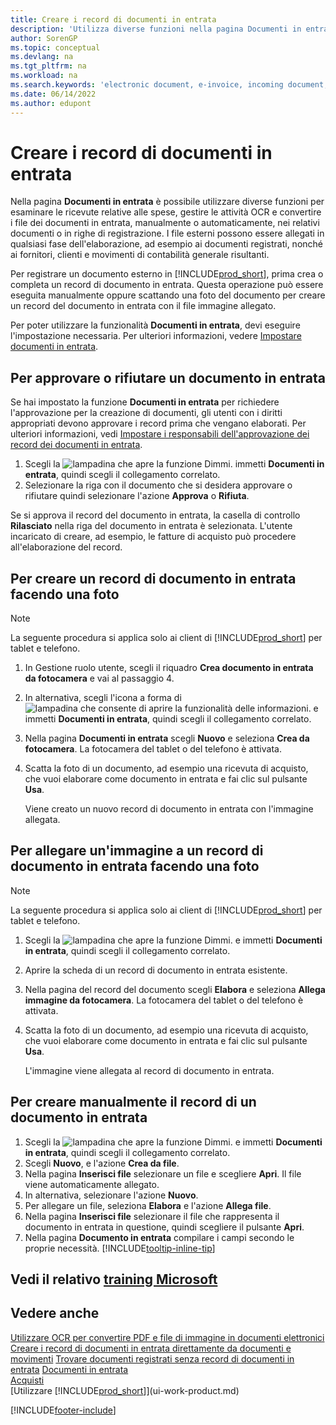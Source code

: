 ```yaml
---
title: Creare i record di documenti in entrata
description: 'Utilizza diverse funzioni nella pagina Documenti in entrata per rivedere le ricevute delle spese, gestire i task OCR, convertire i file dei documenti in entrata e collegare file esterni.'
author: SorenGP
ms.topic: conceptual
ms.devlang: na
ms.tgt_pltfrm: na
ms.workload: na
ms.search.keywords: 'electronic document, e-invoice, incoming document, OCR, ecommerce, document exchange, import invoice'
ms.date: 06/14/2022
ms.author: edupont
---
```

# <a name="create-incoming-document-records" />Creare i record di documenti in entrata

Nella pagina **Documenti in entrata** è possibile utilizzare diverse funzioni per esaminare le ricevute relative alle spese, gestire le attività OCR e convertire i file dei documenti in entrata, manualmente o automaticamente, nei relativi documenti o in righe di registrazione. I file esterni possono essere allegati in qualsiasi fase dell'elaborazione, ad esempio ai documenti registrati, nonché ai fornitori, clienti e movimenti di contabilità generale risultanti.

Per registrare un documento esterno in [!INCLUDE[prod_short](includes/prod_short.md)], prima crea o completa un record di documento in entrata. Questa operazione può essere eseguita manualmente oppure scattando una foto del documento per creare un record del documento in entrata con il file immagine allegato.

Per poter utilizzare la funzionalità **Documenti in entrata**, devi eseguire l'impostazione necessaria. Per ulteriori informazioni, vedere [Impostare documenti in entrata](across-how-setup-income-documents.md).

## <a name="approve-or-reject-an-incoming-document" />Per approvare o rifiutare un documento in entrata

Se hai impostato la funzione **Documenti in entrata** per richiedere l'approvazione per la creazione di documenti, gli utenti con i diritti appropriati devono approvare i record prima che vengano elaborati. Per ulteriori informazioni, vedi [Impostare i responsabili dell'approvazione dei record dei documenti in entrata](across-how-setup-income-documents.md#to-set-up-approvers-of-incoming-document-records).

1. Scegli la ![lampadina che apre la funzione Dimmi.](media/ui-search/search_small.png "Dimmi cosa vuoi fare") immetti **Documenti in entrata**, quindi scegli il collegamento correlato.
2. Selezionare la riga con il documento che si desidera approvare o rifiutare quindi selezionare l'azione **Approva** o **Rifiuta**.

Se si approva il record del documento in entrata, la casella di controllo **Rilasciato** nella riga del documento in entrata è selezionata. L'utente incaricato di creare, ad esempio, le fatture di acquisto può procedere all'elaborazione del record.

## <a name="create-an-incoming-document-record-by-taking-a-photo" />Per creare un record di documento in entrata facendo una foto

> [!NOTE]  
> La seguente procedura si applica solo ai client di [!INCLUDE[prod_short](includes/prod_short.md)] per tablet e telefono.

1. In Gestione ruolo utente, scegli il riquadro **Crea documento in entrata da fotocamera** e vai al passaggio 4.
2. In alternativa, scegli l'icona a forma di ![lampadina che consente di aprire la funzionalità delle informazioni.](media/ui-search/search_small.png "Dimmi cosa vuoi fare") e immetti **Documenti in entrata**, quindi scegli il collegamento correlato.
3. Nella pagina **Documenti in entrata** scegli **Nuovo** e seleziona **Crea da fotocamera**. La fotocamera del tablet o del telefono è attivata.
4. Scatta la foto di un documento, ad esempio una ricevuta di acquisto, che vuoi elaborare come documento in entrata e fai clic sul pulsante **Usa**.

    Viene creato un nuovo record di documento in entrata con l'immagine allegata.

## <a name="attach-an-image-to-an-incoming-document-record-by-taking-a-photo" />Per allegare un'immagine a un record di documento in entrata facendo una foto

> [!NOTE]  
> La seguente procedura si applica solo ai client di [!INCLUDE[prod_short](includes/prod_short.md)] per tablet e telefono.

1. Scegli la ![lampadina che apre la funzione Dimmi.](media/ui-search/search_small.png "Dimmi cosa vuoi fare") e immetti **Documenti in entrata**, quindi scegli il collegamento correlato.
2. Aprire la scheda di un record di documento in entrata esistente.
3. Nella pagina del record del documento scegli **Elabora** e seleziona **Allega immagine da fotocamera**. La fotocamera del tablet o del telefono è attivata.
4. Scatta la foto di un documento, ad esempio una ricevuta di acquisto, che vuoi elaborare come documento in entrata e fai clic sul pulsante **Usa**.

    L'immagine viene allegata al record di documento in entrata.

## <a name="create-an-incoming-document-record-manually" />Per creare manualmente il record di un documento in entrata

1. Scegli la ![lampadina che apre la funzione Dimmi.](media/ui-search/search_small.png "Informazioni sull'operazione che si desidera eseguire") e immetti **Documenti in entrata**, quindi scegli il collegamento correlato.
2. Scegli **Nuovo**, e l'azione **Crea da file**.  
3. Nella pagina **Inserisci file** selezionare un file e scegliere **Apri**. Il file viene automaticamente allegato.
4. In alternativa, selezionare l'azione **Nuovo**.
5. Per allegare un file, seleziona **Elabora** e l'azione **Allega file**.
6. Nella pagina **Inserisci file** selezionare il file che rappresenta il documento in entrata in questione, quindi scegliere il pulsante **Apri**.
7. Nella pagina **Documento in entrata** compilare i campi secondo le proprie necessità. [!INCLUDE[tooltip-inline-tip](includes/tooltip-inline-tip_md.md)]

## <a name="see-related-microsoft-trainingtrainingmodulesincoming-documents-dynamics--business-central" />Vedi il relativo [training Microsoft](/training/modules/incoming-documents-dynamics-365-business-central/)

## <a name="see-also" />Vedere anche

[Utilizzare OCR per convertire PDF e file di immagine in documenti elettronici](across-how-use-ocr-pdf-images-files.md)
[Creare i record di documenti in entrata direttamente da documenti e movimenti](across-how-connect-disconnect-income-document-records.md)
[Trovare documenti registrati senza record di documenti in entrata](across-how-find-posted-documents-without-income-document-records.md)
[Documenti in entrata](across-income-documents.md)  
[Acquisti](purchasing-manage-purchasing.md)  
[Utilizzare [!INCLUDE[prod_short](includes/prod_short.md)]](ui-work-product.md)


[!INCLUDE[footer-include](includes/footer-banner.md)]
